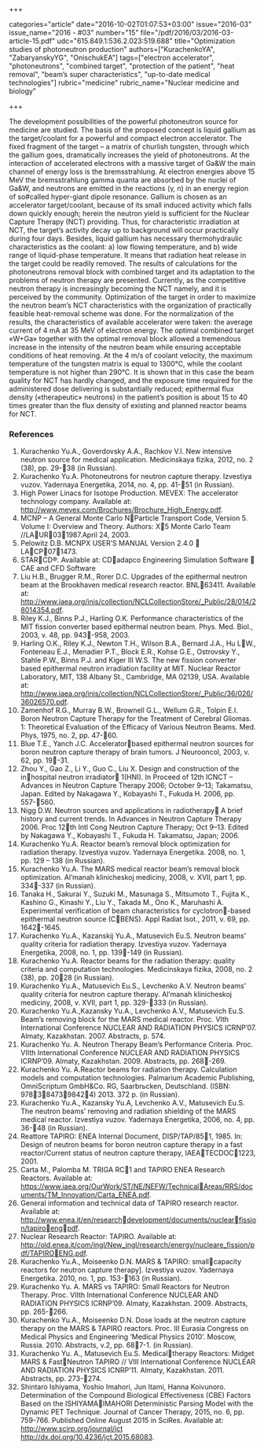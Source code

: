 +++

categories="article"
date="2016-10-02T01:07:53+03:00"
issue="2016-03"
issue_name="2016 - #03"
number="15"
file="/pdf/2016/03/2016-03-article-15.pdf"
udc="615.849.1:536.2.023:519.688"
title="Optimization studies of photoneutron production"
authors=["KurachenkoYA", "ZabaryanskyYG", "OnischukEA"]
tags=["electron accelerator", "photoneutrons", "combined target", "protection of the patient", "heat removal", "beam’s super characteristics", "up-to-date medical technologies"]
rubric="medicine"
rubric_name="Nuclear medicine and biology"

+++

The development possibilities of the powerful photoneutron source for medicine are studied. 
The basis of the proposed concept is liquid gallium as the target/coolant for a powerful and compact electron accelerator. 
The fixed fragment of the target – a matrix of churlish tungsten, through which the gallium goes, dramatically increases the yield of photoneutrons. 
At the interaction of accelerated electrons with a massive target of Ga&W the main channel of energy loss is the bremsstrahlung. 
At electron energies above 15 MeV the bremsstrahlung gamma quanta are absorbed by the nuclei of Ga&W, and neutrons are emitted in the reactions (γ, n) in an energy region of so#called hyper-giant dipole resonance.
Gallium is chosen as an accelerator target/coolant, because of its small induced activity which falls down quickly enough; herein the neutron yield is sufficient for the Nuclear Capture Therapy (NCT) providing. 
Thus, for characteristic irradiation at NCT, the target’s activity decay up to background will occur practically during four days. 
Besides, liquid gallium has necessary thermohydraulic characteristics as the coolant: a) low flowing temperature, and b) wide range of liquid-phase temperature. 
It means that radiation heat release in the target could be readily removed. 
The results of calculations for the photoneutrons removal block with combined target and its adaptation to the problems of neutron therapy are presented. 
Currently, as the competitive neutron therapy is increasingly becoming the NCT namely, and it is perceived by the community. 
Optimization of the target in order to maximize the neutron beam’s NCT characteristics with the organization of practically feasible heat-removal scheme was done. 
For the normalization of the results, the characteristics of available accelerator were taken: the average current of 4 mA at 35 MeV of electron energy. 
The optimal combined target «W+Ga» together with the optimal removal block allowed a tremendous increase in the intensity of the neutron beam while ensuring acceptable conditions of heat removing. 
At the 4 m/s of coolant velocity, the maximum temperature of the tungsten matrix is equal to 1300°C, while the coolant temperature is not higher than 290°C. 
It is shown that in this case the beam quality for NCT has hardly changed, and the exposure time required for the administered dose delivering is substantially reduced; epithermal flux density («therapeutic» neutrons) in the patient’s position is about 15 to 40 times greater than the flux density of existing and planned reactor beams for NCT.

### References

1. Kurachenko Yu.A., Goverdovsky A.A., Rachkov V.I. New intensive neutron source for medical application. Medicinskaya fizika, 2012, no. 2 (38), pp. 29-38 (in Russian).
2. Kurachenko Yu.A. Photoneutrons for neutron capture therapy. Izvestiya vuzov. Yadernaya Energetika, 2014, no. 4, pp. 41-51 (in Russian).
3. High Power Linacs for Isotope Production. MEVEX: The accelerator technology company. Available at: http://www.mevex.com/Brochures/Brochure_High_Energy.pdf.
4. MCNP – A General Monte Carlo NParticle Transport Code, Version 5. Volume I: Overview and Theory. Authors: X5 Monte Carlo Team //LAUR031987.April 24, 2003.
5. Pelowitz D.B. MCNPX USER’S MANUAL Version 2.4.0  LACP071473.
6. STARCD®. Available at: CDadapco Engineering Simulation Software  CAE and CFD Software
7. Liu H.B., Brugger R.M., Rorer D.C. Upgrades of the epithermal neutron beam at the Brookhaven
medical research reactor. BNL63411. Available at: http://www.iaea.org/inis/collection/NCLCollectionStore/_Public/28/014/28014354.pdf.
8. Riley K.J., Binns P.J., Harling O.K. Performance characteristics of the MIT fission converter based epithermal neutron beam. Phys. Med. Biol., 2003, v. 48, pp. 943-958, 2003.
9. Harling O.K., Riley K.J., Newton T.H., Wilson B.A., Bernard J.A., Hu LW., Fonteneau E.J., Menadier P.T., Block E.R., Kohse G.E., Ostrovsky Y., Stahle P.W., Binns P.J. and Kiger III W.S. The new fission converter based epithermal neutron irradiation facility at MIT. Nuclear Reactor Laboratory, MIT, 138 Albany St., Cambridge, MA 02139, USA. Available at: http://www.iaea.org/inis/collection/NCLCollectionStore/_Public/36/026/36026570.pdf.
10. Zamenhof R.G., Murray B.W., Brownell G.L., Wellum G.R., Tolpin E.I. Boron Neutron Capture Therapy for the Treatment of Cerebral Gliomas. 1: Theoretical Evaluation of the Efficacy of Various Neutron Beams. Med. Phys, 1975, no. 2, pp. 47-60.
11. Blue T.E., Yanch J.C. Acceleratorbased epithermal neutron sources for boron neutron capture therapy of brain tumors. J Neurooncol, 2003, v. 62, pp. 19-31.
12. Zhou Y., Gao Z., Li Y., Guo C., Liu X. Design and construction of the inhospital neutron irradiator 1(HNI). In Proceed of 12th ICNCT – Advances in Neutron Capture Therapy 2006; October 9–13; Takamatsu, Japan. Edited by Nakagawa Y., Kobayashi T., Fukuda H. 2006, pp. 557-560.
13. Nigg D.W. Neutron sources and applications in radiotherapy A brief history and current trends. In Advances in Neutron Capture Therapy 2006. Proc 12th Intl Cong Neutron Capture Therapy; Oct 9–13. Edited by Nakagawa Y., Kobayashi T., Fukuda H. Takamatsu, Japan; 2006.
14. Kurachenko Yu.A. Reactor beam’s removal block optimization for radiation therapy. Izvestiya vuzov. Yadernaya Energetika. 2008, no. 1, pp. 129 – 138 (in Russian).
15. Kurachenko Yu.A. The MARS medical reactor beam’s removal block optimization. Al’manah klinicheskoj mediciny, 2008, v. XVII, part 1, pp. 334-337 (in Russian).
16. Tanaka H., Sakurai Y., Suzuki M., Masunaga S., Mitsumoto T., Fujita K., Kashino G., Kinashi Y., Liu Y., Takada M., Ono K., Maruhashi A. Experimental verification of beam characteristics for cyclotron-based epithermal neutron source (CBENS). Appl Radiat Isot., 2011, v. 69, pp. 1642-1645.
17. Kurachenko Yu.A., Kazanskij Yu.A., Matusevich Eu.S. Neutron beams’ quality criteria for radiation therapy. Izvestiya vuzov. Yadernaya Energetika, 2008, no. 1, pp. 139-149 (in Russian).
18. Kurachenko Yu.A. Reactor beams for the radiation therapy: quality criteria and computation technologies. Medicinskaya fizika, 2008, no. 2 (38), pp. 2028 (in Russian).
19. Kurachenko Yu.A., Matusevich Eu.S., Levchenko A.V. Neutron beams’ quality criteria for neutron capture therapy. Al’manah klinicheskoj mediciny, 2008, v. XVII, part 1, pp. 329-333 (in Russian).
20. Kurachenko Yu.A.,Kazansky Yu.A., Levchenko A.V., Matusevich Eu.S. Beam’s removing block for the MARS medical reactor. Proc. VIth International Conference NUCLEAR AND RADIATION PHYSICS ICRNP’07. Almaty, Kazakhstan. 2007. Abstracts, p. 574.
21. Kurachenko Yu. A. Neutron Therapy Beam’s Performance Criteria. Proc. VIIth International Conference NUCLEAR AND RADIATION PHYSICS ICRNP’09. Almaty, Kazakhstan. 2009. Abstracts, pp. 268-269.
22. Kurachenko Yu. A.Reactor beams for radiation therapy. Calculation models and computation technologies. Palmarium Academic Publishing, OmniScriptum GmbH&Co. RG, Saarbrьcken, Deutschland. (ISBN: 9783847398424) 2013. 372 p. (in Russian).
23. Kurachenko Yu.A., Kazansky Yu.A, Levchenko A.V., Matusevich Eu.S. The neutron beams’ removing and radiation shielding of the MARS medical reactor. Izvestiya vuzov. Yadernaya Energetika, 2006, no. 4, pp. 36-48 (in Russian).
24. Reattore TAPIRO: ENEA Internal Document, DISP/TAP/851, 1985. In: Design of neutron beams for boron neutron capture therapy in a fast reactor/Current status of neutron capture therapy, IAEATECDOC1223, 2001.
25. Carta M., Palomba M. TRIGA RC1 and TAPIRO ENEA Research Reactors. Available at: https://www.iaea.org/OurWork/ST/NE/NEFW/TechnicalAreas/RRS/documents/TM_Innovation/Carta_ENEA.pdf.
26. General information and technical data of TAPIRO research reactor. Available at: http://www.enea.it/en/researchdevelopment/documents/nuclearfission/tapiroengpdf.
27. Nuclear Research Reactor: TAPIRO. Available at: http://old.enea.it/com/ingl/New_ingl/research/energy/nucleare_fission/pdf/TAPIROENG.pdf.
28. Kurachenko Yu.A., Moiseenko D.N. MARS & TAPIRO: smallcapacity reactors for neutron capture therapy]. Izvestiya vuzov. Yadernaya Energetika. 2010, no. 1, pp. 153-163 (in Russian).
29. Kurachenko Yu. A. MARS vs TAPIRO: Small Reactors for Neutron Therapy. Proc. VIIth International Conference NUCLEAR AND RADIATION PHYSICS ICRNP’09. Almaty, Kazakhstan. 2009. Abstracts, pp. 265-266.
30. Kurachenko Yu.A., Moiseenko D.N. Dose loads at the neutron capture therapy on the MARS & TAPIRO reactors. Proc. III Eurasia Congress on Medical Physics and Engineering ‘Medical Physics 2010’. Moscow, Russia. 2010. Abstracts, v.2, pp. 687-1. (in Russian).
31. Kurachenko Yu. A., Matusevich Eu.S. Medicaltherapy Reactors: Midget MARS & FastNeutron TAPIRO // VIII International Conference NUCLEAR AND RADIATION PHYSICS ICNRP’11. Almaty, Kazakhstan. 2011. Abstracts, pp. 273-274.
32. Shintaro Ishiyama, Yoshio Imahori, Jun Itami, Hanna Koivunoro. Determination of the Compound Biological Effectiveness (CBE) Factors Based on the ISHIYAMAIMAHORI Deterministic Parsing Model with the Dynamic PET Technique. Journal of Cancer Therapy, 2015, no. 6, pp. 759-766. Published Online August 2015 in SciRes. Available at: http://www.scirp.org/journal/jct http://dx.doi.org/10.4236/jct.2015.68083.
